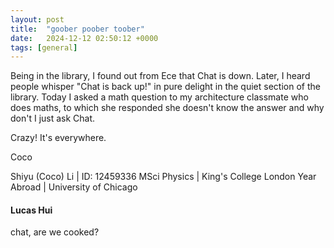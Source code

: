 ```yaml
---
layout: post
title:  "goober poober toober"
date:   2024-12-12 02:50:12 +0000
tags: [general]
---
```

Being in the library, I found out from Ece that Chat is down. Later, I heard people whisper "Chat is back up!" in pure delight in the quiet section of the library. Today I asked a math question to my architecture classmate who does maths, to which she responded she doesn't know the answer and why don't I just ask Chat.

Crazy! It's everywhere.

Coco


Shiyu (Coco) Li | ID: 12459336
MSci Physics |  King's College London
Year Abroad | University of Chicago

#### Lucas Hui
chat, are we cooked?
